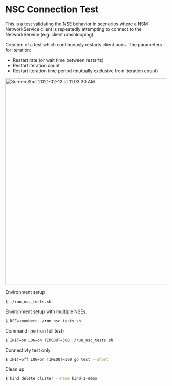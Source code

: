 # **NSC Connection Test**


This is a test validating the NSE behavior in scenarios where a NSM NetworkService client is repeatedly attempting to connect to the NetworkService (e.g. client crashlooping).

Creation of a test which continuously restarts client pods.  The parameters for iteration:
- Restart rate (or wait time between restarts)
- Restart iteration count
- Restart iteration time period (mutually exclusive from iteration count)

<img width="644" alt="Screen Shot 2021-02-12 at 11 03 30 AM" src="https://user-images.githubusercontent.com/71080192/107810764-08ddc780-6d22-11eb-9633-9ca49a4b86db.png">

Environment setup
```bash
$ ./run_nsc_tests.sh 
```

Environment setup with multiple NSEs. 
```bash
$ NSE=<number> ./run_nsc_tests.sh 
```

Command line (run full test)
```bash 
$ INIT=on LOG=on TIMEOUT=300 ./run_nsc_tests.sh 
```

Connectivty test only
```bash 
$ INIT=off LOG=on TIMEOUT=300 go test --short
```

Clean up
```bash
$ kind delete cluster --name kind-1-demo
```
